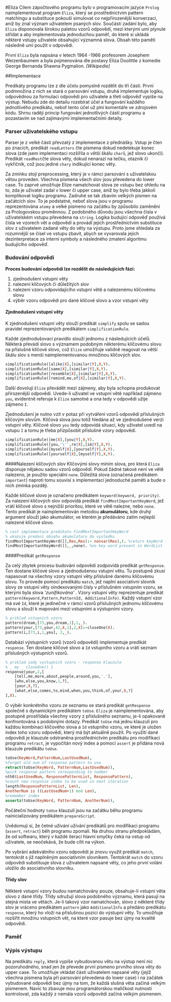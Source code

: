 #Eliza 
Cílem zápočtového programu bylo v programovacím jazyce `Prolog` naimplementovat program `Eliza`, který se prostřednictvím pattern matchingu a substituce pokouší simulovat co nejpřirozenější konverzaci, aniž by znal význam uživatelem psaných slov.  Součástí zadání bylo, aby `Eliza` disponovala širokou paletou vzorů odpovědí, mezi kterými umí plynule střídat a aby implementovala jednoduchou paměť, do které si ukládá některé vstupy uživatele obsahující významná slova. Obsah této paměti následně umí použít v odpovědi.

První `Eliza` byla napsána v letech 1964 -1966 profesorem Josephem Weizenbaumem a byla pojmenována dle postavy Eliza Doolittle z komedie George Bernanda Shawna Pygmalion.
																																*[Wikipedie]*

##Implementace

Predikáty programu lze z dle účelu pomyslně rozdělit do tří částí. První podmnožina z nich se stará o parsování vstupu, druhá implementuje logiku, odpovědnou za formulaci odpovědi pro uživatele a třetí odpověď vypíše na výstup. Nebudu zde do detailu rozebírat účel a fungování každého jednotlivého predikátu, neboť tento účel už plní komentáře ve zdrojovém kódu. Shrnu raději princip fungování jednotlivých částí programu a pozastavím se nad zajímavými implementačními detaily.

### Parser uživatelského vstupu

Parser je z velké části převzatý z implementace z přednášky. Vstup je čten po znacích, predikát `readLetters` čte písmena dokud nedetekuje konec slova (zde jsem implementaci rozšířila o větší škálu `charů`, jež slovo ukončí). Predikát `readRest`čte slova věty, dokud nenarazí na tečku, otazník či vykřičník, což jsou jediné `chary` indikující konec věty.

Za zmínku stojí preprocessing, který je v rámci parsování s uživatelskou větou proveden. Všechna písmena všech slov jsou převedena do lower case. To zaprvé umožňuje Elize namatchovat slova ze vstupu bez ohledu na to, zda je uživatel zadal v lower či upper case, aniž by bylo třeba jakkoli komplikovat logiku programu. Zadruhé se tak zbavím velkých písmen na začátcích slov. To je podstatné, neboť slova jsou v programu reprezentována `atomy` a velké písmeno na začátku by způsobilo zaměnění za Prologovskou proměnnou. Z podobného důvodu jsou všechna čísla v uživatelském vstupu převedena na `string`. Logika budující odpověď používá čísla ve vzorech vět a odpovědí a provádí jejich prostřednictvím substituce slov z  uživatelem zadané věty do věty na výstupu. Proto jsme shledala za rozumnější se čísel ve vstupu zbavit, abych se vyvarovala jejich dezinterpretace za interní symboly a následného zmatení algoritmu budujícího odpověď.

### Budování odpovědi

**Proces budování odpovědi lze rozdělit do následujících fází:**

1. zjednodušení vstupní věty
2. nalezení klíčových či důležitých slov
3. nalezení vzoru odpovídajícího vstupní větě a nalezenému klíčovému slovu 
4. výběr vzoru odpovědi pro dané klíčové slovo a vzor vstupní věty

#### Zjednodušení vstupní věty
K zjednodušení vstupní věty slouží predikát `simplify` spolu se sadou pravidel  reprezentovaných predikátem `simplificationRule`.

Každé zjednodušovací pravidlo slouží jednomu z následujících účelů. Některá převádí slovo s významem podobným některému klíčovému slovu na příslušné klíčové slovo, což `Elize` umožňuje validně reagovat na větší škálu slov s menší naimplementovanou množinou klíčových slov.
```Prolog
simplificationRule([alike|X],[similar|Y],X,Y).
simplificationRule([same|X],[similar|Y],X,Y).
simplificationRule([resemble|X],[similar|Y],X,Y).
simplificationRule([remind,me,of|X],[similar|Y],X,Y).
```
Další dovolují `Elize` převádět mezi zájmeny, aby byla schopna produkovat přirozenější odpovědi. Uvede-li uživatel ve vstupní větě například zájmeno `you`, evidentně referuje k `Elize` samotné a ona tedy v odpovědi užije zájmeno `I`. 

Zjednodušení je nutno vzít v potaz při vytváření vzorů odpovědí příslušných klíčovým slovům. Klíčová slova jsou totiž hledána až ve zjednodušené verzi vstupní věty. Klíčové slovo `you` tedy odpovídá situaci, kdy uživatel uvedl na vstupu `I` a tomu je třeba přizpůsobit příslušné vzory odpovědí.

```Prolog
simplificationRule([me|X],[you|Y],X,Y).
simplificationRule([you,'\'',re|X],[im|Y],X,Y).
simplificationRule([myself|X],[yourself|Y],X,Y).
simplificationRule([yourself|X],[myself|Y],X,Y).
```
####Nalezení klíčových slov
Klíčovými slovy míním slova, pro která `Eliza` disponuje nějakou sadou vzorů odpovědí. Pokud žádné takové není ve větě nalezeno, je použito speciální  `none`. Důležitá slova  (označená predikátem `important`) naproti tomu souvisí s implementací jednoduché paměti a bude o nich zmínka později. 

Každé klíčové slovo je označeno predikátem `keyword(keyword, priority)`.  Za nalezení klíčových slov odpovídá predikát `findMostImportantKeyWord`, jež vrátí klíčové slovo s nejnižší prioritou, které ve větě nalezne, nebo `none`. Tento predikát je naimplementován metodou **akumulátoru**, kde druhý argument slouží jako akumulátor, ve kterém je předáváno zatím nejlepší nalezené klíčové slovo.

```Prolog
% cast implementace predikatu FindMostImportantKeyWord
% ukazuje predani obsahu akumulatoru do vysledku
findMostImportantKeyWord([],Res,Res):- nonvar(Res),!. %return keyWord found - Res has been already unified
findMostImportantKeyWord([],_,none). %no key word present in WordList
```

####Predikát `getResponse`

Za celý zbytek procesu budování odpovědi zodpovídá predikát `getResponse`. Ten dostane klíčové slovo a zjednodušenou vstupní větu. Tu postupně zkusí napasovat na všechny vzory vstupní věty příslušné danému klíčovému slovu. To provede pomocí predikátu `match`, jež naplní asociativní slovník slovy ze vstupní věty oindexovanými čísly v příslušném vstupním vzoru, se kterými byla slova *'zunifikována'* . Vzory vstupní věty reprezentuje predikát `pattern(Keyword,Pattern,PatternId, AdditionalInfo)`. Každý vstupní vzor má své `Id`, které je jedinečné v rámci vzorů příslušných jednomu klíčovému slovu a slouží k mapování mezi vstupními a výstupními vzory.

```Prolog
% priklad vstupnich vzoru
pattern(dream,[73,you,dream,1],1,_).
pattern(your,[73,your,42,X,1],2,X):-closeOne(X).
pattern(i,[73,i,1,you], 2,_).

```

Databázi výstupních vzorů (vzorů odpovědí) implementuje predikát `response`. Ten dostane klíčové slovo a `Id` vstupního vzoru a vrátí seznam příslušných výstupních vzorů.

```Prolog
% priklad sady vystupnich vzoru - response klauzule
% _ my _ closeOne() 1
response(your,2,[
    [tell,me,more,about,people,around,you,'.'],
    [who,else,you,know,1,?],
    [your,X,?],
    [what,else,comes,to,mind,when,you,think,of,your,X,?]
],X).
```

 O výběr konkrétního vzoru ze seznamu se stará predikát `getResponse` společně s dynamickým predikátem `toUse`. `Eliza` je naimplementována, aby postupně prostřídala všechny vzory z příslušného seznamu, je-li opakovaně konfrontována s podobnými dotazy. Predikát `toUse` má jednu klauzuli pro každou kombinaci klíčového slova a `Id` vstupního vzoru, ve které je uložen index toho vzoru odpovědi, který má být aktuálně použit. Po využití dané odpovědi je klauzule odstraněna prostřednictvím predikátu pro modifikaci programu `retract`, je vypočítán nový index a pomocí `assert` je přidána nová klauzule predikátu `toUse`.

```Prolog
toUse(KeyWord,PatternNum,LastUsedNum),
%forget old num of response pattern to use
retract(toUse(KeyWord, PatternNum,LastUsedNum)),
%pick response pattern coresponding to number    
nth0(LastUsedNum, ResponsePatternList, ResponsePattern),
%count new response index to be used in next iteration
length(ResponsePatternList, Len),
AnotherNum is ((LastUsedNum+1) mod Len),
%remember index 
assertz(toUse(KeyWord, PatternNum, AnotherNum)),
```

Počáteční hodnoty `toUse` klauzulí jsou na začátku běhu programu nainicializovány predikátem `prepareScript`.

Uvědomuji si, že četné užívání užívání predikátů pro modifikaci programu (`assert`, `retract`) běh programu zpomalí. Na druhou stranu předpokládám, že od softwaru, který v každé iteraci hlavní smyčky čeká na vstup od uživatele, se neočekává, že bude cílit na výkon.

Po vybrání adekvátního vzoru odpovědi  je znovu využit predikát `match`, tentokrát s již naplněným asociativním slovníkem. Tentokrát `match` do vzoru odpovědi substituuje slova z uživatelem napsané věty, co jeho první volání uložilo do asociativního slovníku.

#### Třídy slov

Některé vstupní vzory budou namatchovány  pouze, obsahuje-li vstupní věta slovo z dané třídy. Třídy sdružují slova podobného významu, která pasují na stejná místa ve větách. Je-li takový vzor namatchován, slovo z některé třídy slov je vráceno predikátem `pattern` jako `AdditionalInfo` a předáno predikátu `response`, který ho vloží na příslušnou pozici do výstupní věty. To umožňuje rozšířit množinu vstupních vět, na které vzor pasuje bez újmy na kvalitě odpovědi.

### Paměť



### Výpis výstupu

Na predikátu `reply`, která vypíše vybudovanou větu na výstup není nic pozoruhodného, snad jen že převede první písmeno prvního slova věty do upper case. To umožňuje vkládat části uživatelem napsané věty (jejíž všechna písmena byla při parsování převedena do lower case) i na začátek vybudované odpovědi bez újmy na tom, že každá slušná věta začíná velkým písmenem. Navíc to zbavuje mou programátorskou maličkost nutnosti kontrolovat, zda každý z nemála vzorů odpovědi začíná velkým písmenem.  








